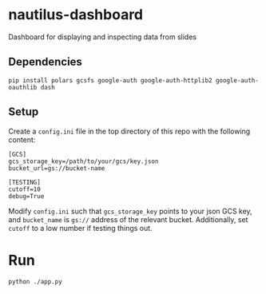 # nautilus-dashboard
Dashboard for displaying and inspecting data from slides

## Dependencies
```
pip install polars gcsfs google-auth google-auth-httplib2 google-auth-oauthlib dash
```

## Setup
Create a `config.ini` file in the top directory of this repo with the following content:
```
[GCS]
gcs_storage_key=/path/to/your/gcs/key.json
bucket_url=gs://bucket-name

[TESTING]
cutoff=10
debug=True
```

Modify `config.ini` such that `gcs_storage_key` points to your json GCS key, and `bucket_name` is `gs://` address of the relevant bucket.
Additionally, set `cutoff` to a low number if testing things out.

# Run #
```
python ./app.py
```
